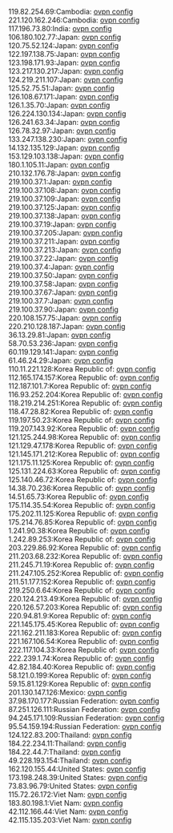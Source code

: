 119.82.254.69:Cambodia: [ovpn config](vpn/119_82_254_69.ovpn)  
221.120.162.246:Cambodia: [ovpn config](vpn/221_120_162_246.ovpn)  
117.196.73.80:India: [ovpn config](vpn/117_196_73_80.ovpn)  
106.180.102.77:Japan: [ovpn config](vpn/106_180_102_77.ovpn)  
120.75.52.124:Japan: [ovpn config](vpn/120_75_52_124.ovpn)  
122.197.138.75:Japan: [ovpn config](vpn/122_197_138_75.ovpn)  
123.198.171.93:Japan: [ovpn config](vpn/123_198_171_93.ovpn)  
123.217.130.217:Japan: [ovpn config](vpn/123_217_130_217.ovpn)  
124.219.211.107:Japan: [ovpn config](vpn/124_219_211_107.ovpn)  
125.52.75.51:Japan: [ovpn config](vpn/125_52_75_51.ovpn)  
126.108.67.171:Japan: [ovpn config](vpn/126_108_67_171.ovpn)  
126.1.35.70:Japan: [ovpn config](vpn/126_1_35_70.ovpn)  
126.224.130.134:Japan: [ovpn config](vpn/126_224_130_134.ovpn)  
126.241.63.34:Japan: [ovpn config](vpn/126_241_63_34.ovpn)  
126.78.32.97:Japan: [ovpn config](vpn/126_78_32_97.ovpn)  
133.247.138.230:Japan: [ovpn config](vpn/133_247_138_230.ovpn)  
14.132.135.129:Japan: [ovpn config](vpn/14_132_135_129.ovpn)  
153.129.103.138:Japan: [ovpn config](vpn/153_129_103_138.ovpn)  
180.1.105.11:Japan: [ovpn config](vpn/180_1_105_11.ovpn)  
210.132.176.78:Japan: [ovpn config](vpn/210_132_176_78.ovpn)  
219.100.37.1:Japan: [ovpn config](vpn/219_100_37_1.ovpn)  
219.100.37.108:Japan: [ovpn config](vpn/219_100_37_108.ovpn)  
219.100.37.109:Japan: [ovpn config](vpn/219_100_37_109.ovpn)  
219.100.37.125:Japan: [ovpn config](vpn/219_100_37_125.ovpn)  
219.100.37.138:Japan: [ovpn config](vpn/219_100_37_138.ovpn)  
219.100.37.19:Japan: [ovpn config](vpn/219_100_37_19.ovpn)  
219.100.37.205:Japan: [ovpn config](vpn/219_100_37_205.ovpn)  
219.100.37.211:Japan: [ovpn config](vpn/219_100_37_211.ovpn)  
219.100.37.213:Japan: [ovpn config](vpn/219_100_37_213.ovpn)  
219.100.37.22:Japan: [ovpn config](vpn/219_100_37_22.ovpn)  
219.100.37.4:Japan: [ovpn config](vpn/219_100_37_4.ovpn)  
219.100.37.50:Japan: [ovpn config](vpn/219_100_37_50.ovpn)  
219.100.37.58:Japan: [ovpn config](vpn/219_100_37_58.ovpn)  
219.100.37.67:Japan: [ovpn config](vpn/219_100_37_67.ovpn)  
219.100.37.7:Japan: [ovpn config](vpn/219_100_37_7.ovpn)  
219.100.37.90:Japan: [ovpn config](vpn/219_100_37_90.ovpn)  
220.108.157.75:Japan: [ovpn config](vpn/220_108_157_75.ovpn)  
220.210.128.187:Japan: [ovpn config](vpn/220_210_128_187.ovpn)  
36.13.29.81:Japan: [ovpn config](vpn/36_13_29_81.ovpn)  
58.70.53.236:Japan: [ovpn config](vpn/58_70_53_236.ovpn)  
60.119.129.141:Japan: [ovpn config](vpn/60_119_129_141.ovpn)  
61.46.24.29:Japan: [ovpn config](vpn/61_46_24_29.ovpn)  
110.11.221.128:Korea Republic of: [ovpn config](vpn/110_11_221_128.ovpn)  
112.165.174.157:Korea Republic of: [ovpn config](vpn/112_165_174_157.ovpn)  
112.187.101.7:Korea Republic of: [ovpn config](vpn/112_187_101_7.ovpn)  
116.93.252.204:Korea Republic of: [ovpn config](vpn/116_93_252_204.ovpn)  
118.219.214.251:Korea Republic of: [ovpn config](vpn/118_219_214_251.ovpn)  
118.47.28.82:Korea Republic of: [ovpn config](vpn/118_47_28_82.ovpn)  
119.197.50.23:Korea Republic of: [ovpn config](vpn/119_197_50_23.ovpn)  
119.207.143.92:Korea Republic of: [ovpn config](vpn/119_207_143_92.ovpn)  
121.125.244.98:Korea Republic of: [ovpn config](vpn/121_125_244_98.ovpn)  
121.129.47.178:Korea Republic of: [ovpn config](vpn/121_129_47_178.ovpn)  
121.145.171.212:Korea Republic of: [ovpn config](vpn/121_145_171_212.ovpn)  
121.175.11.125:Korea Republic of: [ovpn config](vpn/121_175_11_125.ovpn)  
125.131.224.63:Korea Republic of: [ovpn config](vpn/125_131_224_63.ovpn)  
125.140.46.72:Korea Republic of: [ovpn config](vpn/125_140_46_72.ovpn)  
14.38.70.236:Korea Republic of: [ovpn config](vpn/14_38_70_236.ovpn)  
14.51.65.73:Korea Republic of: [ovpn config](vpn/14_51_65_73.ovpn)  
175.114.35.54:Korea Republic of: [ovpn config](vpn/175_114_35_54.ovpn)  
175.202.11.125:Korea Republic of: [ovpn config](vpn/175_202_11_125.ovpn)  
175.214.76.85:Korea Republic of: [ovpn config](vpn/175_214_76_85.ovpn)  
1.241.90.38:Korea Republic of: [ovpn config](vpn/1_241_90_38.ovpn)  
1.242.89.253:Korea Republic of: [ovpn config](vpn/1_242_89_253.ovpn)  
203.229.86.92:Korea Republic of: [ovpn config](vpn/203_229_86_92.ovpn)  
211.203.68.232:Korea Republic of: [ovpn config](vpn/211_203_68_232.ovpn)  
211.245.71.19:Korea Republic of: [ovpn config](vpn/211_245_71_19.ovpn)  
211.247.105.252:Korea Republic of: [ovpn config](vpn/211_247_105_252.ovpn)  
211.51.177.152:Korea Republic of: [ovpn config](vpn/211_51_177_152.ovpn)  
219.250.6.64:Korea Republic of: [ovpn config](vpn/219_250_6_64.ovpn)  
220.124.213.49:Korea Republic of: [ovpn config](vpn/220_124_213_49.ovpn)  
220.126.57.203:Korea Republic of: [ovpn config](vpn/220_126_57_203.ovpn)  
220.94.81.9:Korea Republic of: [ovpn config](vpn/220_94_81_9.ovpn)  
221.145.175.45:Korea Republic of: [ovpn config](vpn/221_145_175_45.ovpn)  
221.162.211.183:Korea Republic of: [ovpn config](vpn/221_162_211_183.ovpn)  
221.167.106.54:Korea Republic of: [ovpn config](vpn/221_167_106_54.ovpn)  
222.117.104.33:Korea Republic of: [ovpn config](vpn/222_117_104_33.ovpn)  
222.239.1.74:Korea Republic of: [ovpn config](vpn/222_239_1_74.ovpn)  
42.82.184.40:Korea Republic of: [ovpn config](vpn/42_82_184_40.ovpn)  
58.121.0.199:Korea Republic of: [ovpn config](vpn/58_121_0_199.ovpn)  
59.15.81.129:Korea Republic of: [ovpn config](vpn/59_15_81_129.ovpn)  
201.130.147.126:Mexico: [ovpn config](vpn/201_130_147_126.ovpn)  
37.98.170.177:Russian Federation: [ovpn config](vpn/37_98_170_177.ovpn)  
87.251.126.111:Russian Federation: [ovpn config](vpn/87_251_126_111.ovpn)  
94.245.171.109:Russian Federation: [ovpn config](vpn/94_245_171_109.ovpn)  
95.54.159.194:Russian Federation: [ovpn config](vpn/95_54_159_194.ovpn)  
124.122.83.200:Thailand: [ovpn config](vpn/124_122_83_200.ovpn)  
184.22.234.11:Thailand: [ovpn config](vpn/184_22_234_11.ovpn)  
184.22.44.7:Thailand: [ovpn config](vpn/184_22_44_7.ovpn)  
49.228.193.154:Thailand: [ovpn config](vpn/49_228_193_154.ovpn)  
162.120.155.44:United States: [ovpn config](vpn/162_120_155_44.ovpn)  
173.198.248.39:United States: [ovpn config](vpn/173_198_248_39.ovpn)  
73.83.96.79:United States: [ovpn config](vpn/73_83_96_79.ovpn)  
115.72.26.172:Viet Nam: [ovpn config](vpn/115_72_26_172.ovpn)  
183.80.198.1:Viet Nam: [ovpn config](vpn/183_80_198_1.ovpn)  
42.112.166.44:Viet Nam: [ovpn config](vpn/42_112_166_44.ovpn)  
42.115.135.203:Viet Nam: [ovpn config](vpn/42_115_135_203.ovpn)  
